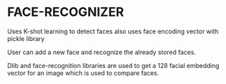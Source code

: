 # FACE-RECOGNIZER
Uses K-shot learning to detect faces also uses face encoding vector with pickle library 


User can add a new face and recognize the already stored faces.

Dlib and face-recognition libraries are used to get a 128 facial embedding vector for an image which is used to compare faces.
